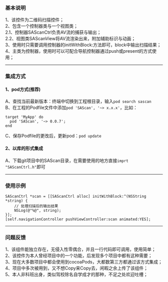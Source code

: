 ### 基本说明

1、该控件为二维码扫描控件；<br/>
2、包含一个控制器类与一个视图类；<br/>
2.1、控制器SAScanCtrl负责AV流的捕获与输出；<br/>
2.2、视图类SAScanView将AV流渲染出来，附加辅助标识与动画；<br/>
3、使用时只需要调用控制器的initWithBlock:方法即可，block中输出扫描结果；<br/>
4、主类为控制器，使用时可以可配合导航控制器通过push或present的方式使用；

---
### 集成方式
#### 1、pod方式(推荐)
A、查找当前最新版本：终端中切换到工程根目录，输入`pod search sascan` <br/>
B、在工程的Podfile文件中添加`pod 'SAScan', '~> x.x.x'`，比如：<br/>
```
target 'MyApp' do
  pod 'SAScan', '~> 0.0.7';
end
```
C、保存Podfile的更改后，更新pod：`pod update`

#### 2、以库的形式集成
A、下载git项目中的SAScan目录，在需要使用的地方直接`imprt "SAScanCtrl.h"`即可

---
### 使用示例
```
SAScanCtrl *scan = [[SAScanCtrl alloc] initWithBlock:^(NSString *string) {
    // 处理扫描后的输出结果
    NSLog(@"%@", string);
}];
[self.navigationController pushViewController:scan animated:YES];
```

---
### 问题反馈
1、该组件能独立存在，无侵入性零偶合，并且一行代码即可调用，使用简单；<br/>
2、该控件为本人曾经项目中的一个功能，后发现多个项目中都有这种需要；<br/>
3、现在大多数项目中都会使用到cocoaPods，大都数第三方都通过该方式集成；<br/>
4、项目中多次被用到，又不想Copy来Copy去，闲暇之余上传了该组件；<br/>
5、本人非科班出身，类似驾校除名自学成才的那种，不足之处欢迎吐槽；<br/>